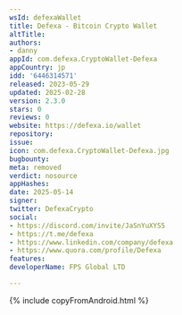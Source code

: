 ```yaml
---
wsId: defexaWallet
title: Defexa - Bitcoin Crypto Wallet
altTitle: 
authors:
- danny
appId: com.defexa.CryptoWallet-Defexa
appCountry: jp
idd: '6446314571'
released: 2023-05-29
updated: 2025-02-28
version: 2.3.0
stars: 0
reviews: 0
website: https://defexa.io/wallet
repository: 
issue: 
icon: com.defexa.CryptoWallet-Defexa.jpg
bugbounty: 
meta: removed
verdict: nosource
appHashes: 
date: 2025-05-14
signer: 
twitter: DefexaCrypto
social:
- https://discord.com/invite/JaSnYuXYS5
- https://t.me/defexa
- https://www.linkedin.com/company/defexa
- https://www.quora.com/profile/Defexa
features: 
developerName: FPS Global LTD

---
```


{% include copyFromAndroid.html %}

